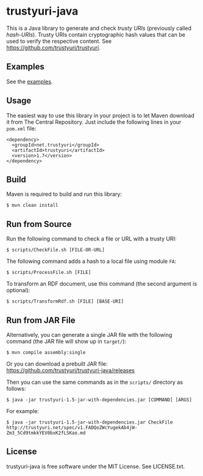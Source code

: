 trustyuri-java
==============

This is a Java library to generate and check _trusty URIs_ (previously called
_hash-URIs_). Trusty URIs contain cryptographic hash values that can be used to
verify the respective content.
See https://github.com/trustyuri/trustyuri.


Examples
--------

See the [examples](src/main/resources/examples).


Usage
-----

The easiest way to use this library in your project is to let Maven download it from The Central
Repository. Just include the following lines in your `pom.xml` file:

    <dependency>
      <groupId>net.trustyuri</groupId>
      <artifactId>trustyuri</artifactId>
      <version>1.7</version>
    </dependency>


Build
-----

Maven is required to build and run this library:

    $ mvn clean install


Run from Source
---------------

Run the following command to check a file or URL with a trusty URI:

    $ scripts/CheckFile.sh [FILE-OR-URL]

The following command adds a hash to a local file using module `FA`:

    $ scripts/ProcessFile.sh [FILE]

To transform an RDF document, use this command (the second argument is optional):

    $ scripts/TransformRdf.sh [FILE] [BASE-URI]


Run from JAR File
-----------------

Alternatively, you can generate a single JAR file with the following command
(the JAR file will show up in `target/`):

    $ mvn compile assembly:single

Or you can download a prebuilt JAR file:
https://github.com/trustyuri/trustyuri-java/releases

Then you can use the same commands as in the `scripts/` directory as follows:

    $ java -jar trustyuri-1.5-jar-with-dependencies.jar [COMMAND] [ARGS]

For example:

    $ java -jar trustyuri-1.5-jar-with-dependencies.jar CheckFile http://trustyuri.net/spec/v1.FADQoZWcYugekAb4jW-Zm3_5Cd9tmkkYEV0bxK2fLSKao.md


License
-------

trustyuri-java is free software under the MIT License. See LICENSE.txt.
